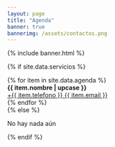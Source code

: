```yaml
---
layout: page
title: "Agenda"
banner: true
bannerimg: /assets/contactos.png
---
```


{% include banner.html %}

{% if site.data.servicios %}
<div class="row g-3">
  {% for item in site.data.agenda %}
  <div class="col-12 col-lg-4">
	  <div class="card p-3 shadow-sm">
	   <div class="card-header">
		<strong>{{ item.nombre | upcase }}</strong>  		
	   </div>
	  <a href="tel:+{{ item.telefono }}" class="text-decoration-none text-dark"><i class="fas fa-phone me-2"></i> +{{ item.telefono }}</a><a href="mailto:{{ item.email }}" class="text-decoration-none text-dark"><i class="fa-solid fa-envelope me-2 text-dark"></i> {{ item.email }}</a>
		</div>
	</div>
  {% endfor %}
</div>
{% else %}
  <p>No hay nada aún </p>
{% endif %}

